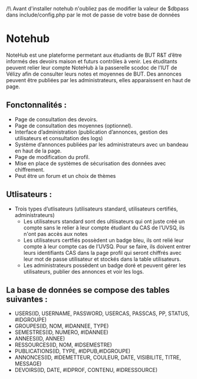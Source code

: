 /!\ Avant d'installer notehub n'oubliez pas de modifier la valeur de $dbpass dans include/config.php par le mot de passe de votre base de données

# Notehub

NoteHub est une plateforme permetant aux étudiants de BUT R&T d’être informés des devoirs maison et futurs contrôles à venir. Les étuditants peuvent relier leur compte NoteHub à la passerelle scodoc de l’IUT de Vélizy afin de consulter leurs notes et moyennes de BUT. Des annonces peuvent être publiées par les administrateurs, elles apparaissent en haut de page.
## Fonctonnalités :
- Page de consultation des devoirs.
- Page de consultation des moyennes (optionnel).
- Interface d’administration (publication d’annonces, gestion des utilisateurs et consultation des logs)
- Système d’annonces publiées par les administrateurs avec un bandeau en haut de la page.
- Page de modification du profil.
- Mise en place de systèmes de sécurisation des données avec chiffrement.
- Peut être un forum et un choix de thèmes
## Utlisateurs :
- Trois types d’utlisateurs (utilisateurs standard, utilisateurs certifiés, administrateurs)
  - Les utilisateurs standard sont des ultiisateurs qui ont juste créé un compte sans le relier à leur compte étudiant du CAS de l’UVSQ, ils n'ont pas accès aux notes
  - Les utilisateurs certfiés possèdent un badge bleu, ils ont relié leur compte à leur compte cas de l’UVSQ. Pour se faire, ils doivent entrer leurs identifiants CAS dans la page profil qui seront chiffrés avec leur mot de passe utilisateur et stockés dans la table utilisateurs.
  - Les administrateurs possèdent un badge doré et peuvent gérer les utilisateurs, publier des annonces et voir les logs.
## La base de données se compose des tables suivantes :
- USERS(ID, USERNAME, PASSWORD, USERCAS, PASSCAS, PP, STATUS, #IDGROUPE)
- GROUPES(ID, NOM, #IDANNEE, TYPE)
- SEMESTRES(ID, NUMERO, #IDANNEE)
- ANNEES(ID, ANNEE)
- RESSOURCES(ID, NOM, #IDSEMESTRE)
- PUBLICATIONS(ID, TYPE, #IDPUB,#IDGROUPE)
- ANNONCES(ID, #IDEMETTEUR, COULEUR, DATE, VISIBILITE, TITRE, MESSAGE)
- DEVOIRS(ID, DATE, #IDPROF, CONTENU, #IDRESSOURCE)
